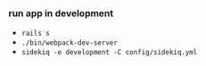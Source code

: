 ### run app in development

* `rails s`
* `./bin/webpack-dev-server`
* `sidekiq -e development -C config/sidekiq.yml`
